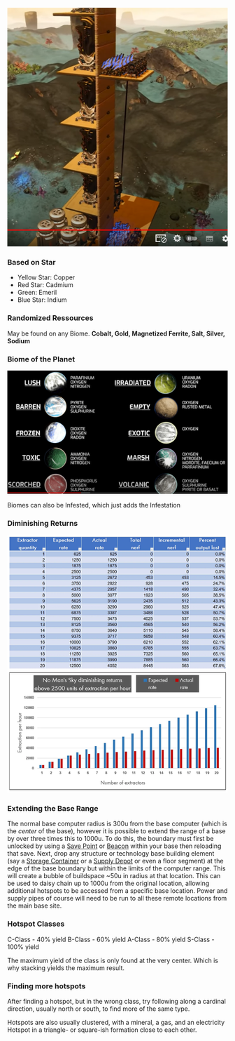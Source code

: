 ![](img/Pasted%20image%2020231020192613.png)

### Based on Star
- Yellow Star: Copper
- Red Star: Cadmium
- Green: Emeril
- Blue Star: Indium
### Randomized Ressources
May be found on any Biome.
**Cobalt, Gold, Magnetized Ferrite, Salt, Silver, Sodium**
### Biome of the Planet
![](img/Pasted%20image%2020231020191719.png)

Biomes can also be Infested, which just adds the Infestation

### Diminishing Returns
![](img/Pasted%20image%2020231021044012.png)

### Extending the Base Range
The normal base computer radius is 300u from the base computer (which is the _center_ of the base), however it is possible to extend the range of a base by over three times this to 1000u. To do this, the boundary must first be unlocked by using a [Save Point](https://nomanssky.fandom.com/wiki/Save_Point "Save Point") or [Beacon](https://nomanssky.fandom.com/wiki/Save_Beacon "Save Beacon") within your base then reloading that save. Next, drop any structure or technology base building element (say a [Storage Container](https://nomanssky.fandom.com/wiki/Storage_Container "Storage Container") or a [Supply Depot](https://nomanssky.fandom.com/wiki/Supply_Depot "Supply Depot") or even a floor segment) at the edge of the base boundary but within the limits of the computer range. This will create a bubble of buildspace ~50u in radius at that location. This can be used to daisy chain up to 1000u from the original location, allowing additional hotspots to be accessed from a specific base location. Power and supply pipes of course will need to be run to all these remote locations from the main base site.
### Hotspot Classes
C-Class - 40% yield 
B-Class - 60% yield
A-Class - 80% yield
S-Class - 100% yield

The maximum yield of the class is only found at the very center. Which is why stacking yields the maximum result.

### Finding more hotspots
After finding a hotspot, but in the wrong class, try following along a cardinal direction, usually north or south, to find more of the same type. 

Hotspots are also usually clustered, with a mineral, a gas, and an electricity Hotspot in a triangle- or square-ish formation close to each other. 

